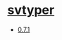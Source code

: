 # [svtyper](https://hpc.nih.gov/apps/svtyper.html)
- [0.7.1](/high-throughput-sequencing/svtyper/0.7.1)
